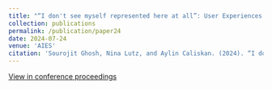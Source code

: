 ```yaml
---
title: "“I don't see myself represented here at all”: User Experiences of Stable Diffusion Outputs Containing Representational Harms across Gender Identities and Nationalities"
collection: publications
permalink: /publication/paper24
date: 2024-07-24
venue: 'AIES'
citation: 'Sourojit Ghosh, Nina Lutz, and Aylin Caliskan. (2024). “I don’t see myself represented here at all”: User Experiences of Stable Diffusion Outputs Containing Representational Harms across Gender Identities and Nationalities. Proceedings of the Seventh AAAI/ACM Conference on AI, Ethics, and Society, p. 463-475.'
---
```

[View in conference proceedings](https://ojs.aaai.org/index.php/AIES/article/view/31650)
